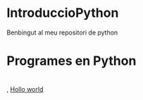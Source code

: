 # IntroduccioPython

Benbingut al meu repositori de python

# Programes en Python
# 

, [Hollo world](hello_world.py)
